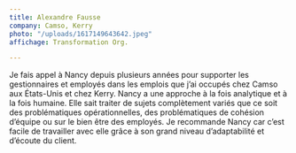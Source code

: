 ```yaml
---
title: Alexandre Fausse
company: Camso, Kerry
photo: "/uploads/1617149643642.jpeg"
affichage: Transformation Org.

---
```

Je fais appel à Nancy depuis plusieurs années pour supporter les gestionnaires et employés dans les emplois que j’ai occupés chez Camso aux États-Unis et chez Kerry. Nancy a une approche à la fois analytique et à la fois humaine. Elle sait traiter de sujets complètement variés que ce soit des problématiques opérationnelles, des problématiques de cohésion d’équipe ou sur le bien être des employés. Je recommande Nancy car c’est facile de travailler avec elle grâce à son grand niveau d’adaptabilité et d’écoute du client.